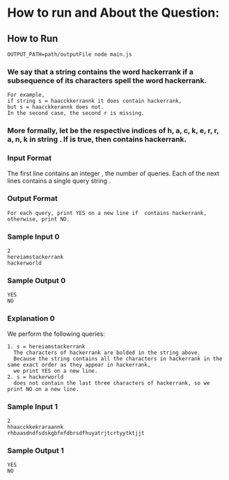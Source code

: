 # How to run and About the Question:

## How to Run
```
OUTPUT_PATH=path/outputFile node main.js
```

### We say that a string contains the word **hackerrank** if a subsequence of its characters spell the word **hackerrank**.
```
For example,
if string s = haacckkerrannk it does contain hackerrank,
but s = haacckkerannk does not.
In the second case, the second r is missing.
```

### More formally, let  be the respective indices of h, a, c, k, e, r, r, a, n, k in string . If  is true, then  contains hackerrank.

### Input Format

The first line contains an integer , the number of queries. 
Each of the next  lines contains a single query string .


### Output Format
```
For each query, print YES on a new line if  contains hackerrank, otherwise, print NO.
```

### Sample Input 0
```
2
hereiamstackerrank
hackerworld
```

### Sample Output 0
```
YES
NO
```

### Explanation 0
We perform the following  queries:
 ```
1. s = hereiamstackerrank
   The characters of hackerrank are bolded in the string above.
   Because the string contains all the characters in hackerrank in the same exact order as they appear in hackerrank,
   we print YES on a new line.
2. s = hackerworld
   does not contain the last three characters of hackerrank, so we print NO on a new line.
```

### Sample Input 1
```
2
hhaacckkekraraannk
rhbaasdndfsdskgbfefdbrsdfhuyatrjtcrtyytktjjt
```

### Sample Output 1
```
YES
NO
```
